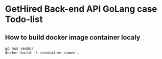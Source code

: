 # GetHired Back-end API GoLang case Todo-list

## How to build docker image container localy

```
go mod vendor
docker build -t <container-name> .
```